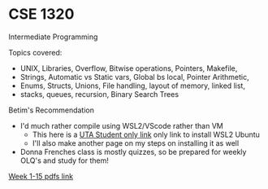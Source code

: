 # CSE 1320
Intermediate Programming

Topics covered:
* UNIX, Libraries, Overflow, Bitwise operations, Pointers, Makefile, 
* Strings, Automatic vs Static vars, Global bs local, Pointer Arithmetic, 
* Enums, Structs, Unions, File handling, layout of memory, linked list, 
* stacks, queues, recursion, Binary Search Trees 

Betim's Recommendation
* I'd much rather compile using WSL2/VScode rather than VM 
  * This here is a  <a href='https://mavsuta.sharepoint.com/sites/cse13xx/SitePages/Visual-Studio-Code.aspx'>UTA Student only link</a> only link to install WSL2 Ubuntu
  * I'll also make another page on my steps on installing it as well
* Donna Frenches class is mostly quizzes, so be prepared for weekly OLQ's and study for them!

<a href='https://drive.google.com/drive/folders/1Ol6cV3fbf2pMWM23srxy5aOUpCZC41fY?usp=sharing'>Week 1-15 pdfs link</a>

